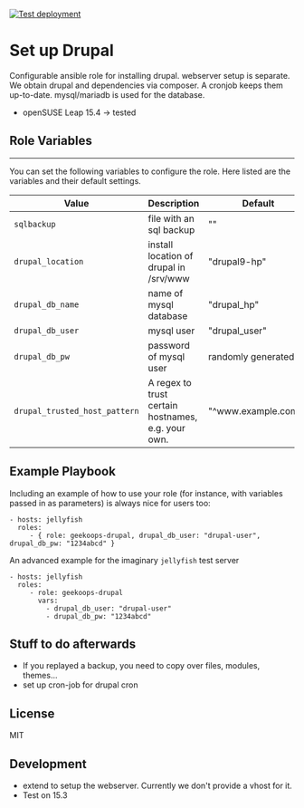 [![Test deployment](https://github.com/GeekOops/geekoops-drupal/actions/workflows/CI.yml/badge.svg)](https://github.com/GeekOops/geekoops-drupal/actions/workflows/CI.yml)

# Set up Drupal

Configurable ansible role for installing drupal. webserver setup is separate.
We obtain drupal and dependencies via composer. A cronjob keeps them up-to-date.
mysql/mariadb is used for the database.

- openSUSE Leap 15.4 -> tested

## Role Variables
--------------

You can set the following variables to configure the role. Here listed are the variables and their default settings.


| Value | Description | Default |
|-------|-------------|---------|
|`sqlbackup` | file with an sql backup | "" |
|`drupal_location` | install location of drupal in /srv/www | "drupal9-hp" |
|`drupal_db_name` | name of mysql database | "drupal_hp" |
|`drupal_db_user` | mysql user | "drupal_user" |
|`drupal_db_pw` | password of mysql user | randomly generated? |
|`drupal_trusted_host_pattern` | A regex to trust certain hostnames, e.g. your own. | "^www\.example\.com$" |

## Example Playbook

Including an example of how to use your role (for instance, with variables passed in as parameters) is always nice for users too:

    - hosts: jellyfish
      roles:
         - { role: geekoops-drupal, drupal_db_user: "drupal-user", drupal_db_pw: "1234abcd" }

An advanced example for the imaginary `jellyfish` test server

    - hosts: jellyfish
      roles:
         - role: geekoops-drupal
           vars:
             - drupal_db_user: "drupal-user"
             - drupal_db_pw: "1234abcd"

## Stuff to do afterwards
- If you replayed a backup, you need to copy over files, modules, themes...
- set up cron-job for drupal cron

## License

MIT

## Development
- extend to setup the webserver. Currently we don't provide a vhost for it.
- Test on 15.3
